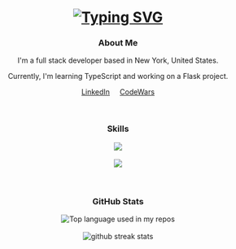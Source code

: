 <h1 align='center'>
<a href="https://git.io/typing-svg"><img src="https://readme-typing-svg.demolab.com?font=Fira+Code&size=75&duration=1500&pause=600&color=FFEA74&background=ff5837&center=true&vCenter=true&multiline=true&width=1920&height=330&lines=Hello!;My+name+is+Sarah+Zaccagni;Welcome+to+my+README" alt="Typing SVG" /></a>
</h1>
<div align='center'>
<h3> About Me </h3>
<p>I'm a full stack developer based in New York, United States.</p>
<p>Currently, I'm learning TypeScript and working on a Flask project.</p> 
<p><a href='https://www.linkedin.com/in/szaccagni/'>LinkedIn</a>
&nbsp;
&nbsp;
<a href='https://www.codewars.com/users/sarza'>CodeWars</a> </p>
<br>
<h3>Skills</h3>
<img align="center" src="https://skillicons.dev/icons?i=js,html,css,react,express,mongodb,nodejs">
<br><br>
<img align="center" src="https://skillicons.dev/icons?i=py,django,flask,git,github,heroku,postgres">
<br><br>
<br>
<h3>GitHub Stats</h3>
<img width="" src="https://github-readme-stats.vercel.app/api/top-langs/?username=szaccagni&layout=compact&hide_title=1&card_width=300&exclude_repo=habit_tracker,stardew_craft_calc" alt="Top language used in my repos" />
<br>
<br>
<img width="" src="https://github-readme-streak-stats.herokuapp.com?user=szaccagni&background=FFFEFE&border=E4E2E2&stroke=FF5937&fire=FF5937&ring=FF5937&currStreakNum=FF5937&sideNums=FF5937&currStreakLabel=FF5937&sideLabels=FF5937&dates=FF5937&)](https://git.io/streak-stats" alt="github streak stats"/>
</div>